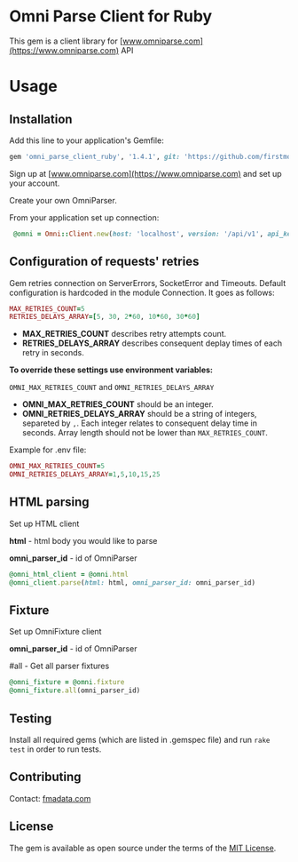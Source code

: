# Omni Parse Client for Ruby

This gem is a client library for [www.omniparse.com](https://www.omniparse.com) API

# Usage

## Installation
Add this line to your application's Gemfile:

```ruby
gem 'omni_parse_client_ruby', '1.4.1', git: 'https://github.com/firstmoversadvantage/omni_parse_client_ruby.git'
```

Sign up at [www.omniparse.com](https://www.omniparse.com)  and set up your account.

Create your own OmniParser.

From your application set up connection:

```ruby
 @omni = Omni::Client.new(host: 'localhost', version: '/api/v1', api_key: 'key', port: 3000)
```

## Configuration of requests' retries

Gem retries connection on ServerErrors, SocketError and Timeouts. Default configuration is hardcoded in the module Connection.
It goes as follows: 
```ruby
MAX_RETRIES_COUNT=5
RETRIES_DELAYS_ARRAY=[5, 30, 2*60, 10*60, 30*60]
```
- **MAX_RETRIES_COUNT** describes retry attempts count.
- **RETRIES_DELAYS_ARRAY** describes consequent deplay times of each retry in seconds.

**To override these settings use environment variables:**

`OMNI_MAX_RETRIES_COUNT` and `OMNI_RETRIES_DELAYS_ARRAY`

- **OMNI_MAX_RETRIES_COUNT** should be an integer.
- **OMNI_RETRIES_DELAYS_ARRAY** should be a string of integers, separeted by `,`. Each integer relates to consequent delay time in seconds. Array length should not be lower than `MAX_RETRIES_COUNT`.

Example for .env file:
```ruby
OMNI_MAX_RETRIES_COUNT=5
OMNI_RETRIES_DELAYS_ARRAY=1,5,10,15,25
```

## HTML parsing

Set up HTML client

**html** - html body you would like to parse

**omni_parser_id** - id of OmniParser 

```ruby
@omni_html_client = @omni.html
@omni_client.parse(html: html, omni_parser_id: omni_parser_id)
```

## Fixture

Set up OmniFixture client

**omni_parser_id** - id of OmniParser 

#all - Get all parser fixtures
```ruby
@omni_fixture = @omni.fixture
@omni_fixture.all(omni_parser_id)
```

## Testing
Install all required gems (which are listed in .gemspec file) and run `rake test` in order to run tests.

## Contributing
Contact: [fmadata.com](https://www.fmadata.com)

## License
The gem is available as open source under the terms of the [MIT License](http://opensource.org/licenses/MIT).
